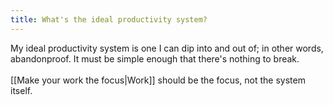 ```yaml
---
title: What's the ideal productivity system?
---
```


My ideal productivity system is one I can dip into and out of; in other words, abandonproof. It must be simple enough that there's nothing to break.  
<br>
[[Make your work the focus|Work]] should be the focus, not the system itself.